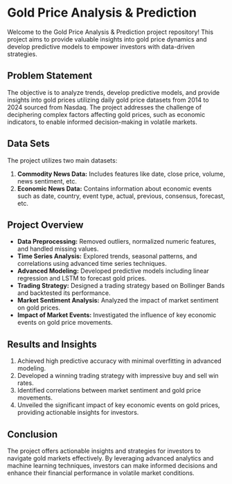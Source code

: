 # Gold Price Analysis & Prediction

Welcome to the Gold Price Analysis & Prediction project repository! This project aims to provide valuable insights into gold price dynamics and develop predictive models to empower investors with data-driven strategies.

## Problem Statement
The objective is to analyze trends, develop predictive models, and provide insights into gold prices utilizing daily gold price datasets from 2014 to 2024 sourced from Nasdaq. The project addresses the challenge of deciphering complex factors affecting gold prices, such as economic indicators, to enable informed decision-making in volatile markets.

## Data Sets
The project utilizes two main datasets:
1. **Commodity News Data:** Includes features like date, close price, volume, news sentiment, etc.
2. **Economic News Data:** Contains information about economic events such as date, country, event type, actual, previous, consensus, forecast, etc.

## Project Overview
- **Data Preprocessing:** Removed outliers, normalized numeric features, and handled missing values.
- **Time Series Analysis:** Explored trends, seasonal patterns, and correlations using advanced time series techniques.
- **Advanced Modeling:** Developed predictive models including linear regression and LSTM to forecast gold prices.
- **Trading Strategy:** Designed a trading strategy based on Bollinger Bands and backtested its performance.
- **Market Sentiment Analysis:** Analyzed the impact of market sentiment on gold prices.
- **Impact of Market Events:** Investigated the influence of key economic events on gold price movements.

## Results and Insights
1. Achieved high predictive accuracy with minimal overfitting in advanced modeling.
2. Developed a winning trading strategy with impressive buy and sell win rates.
3. Identified correlations between market sentiment and gold price movements.
4. Unveiled the significant impact of key economic events on gold prices, providing actionable insights for investors.

## Conclusion
The project offers actionable insights and strategies for investors to navigate gold markets effectively. By leveraging advanced analytics and machine learning techniques, investors can make informed decisions and enhance their financial performance in volatile market conditions.


